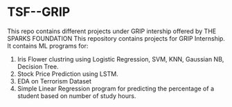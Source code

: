 # TSF--GRIP
This repo contains different projects under GRIP intership offered by THE SPARKS FOUNDATION
This repository contains projects for GRIP Internship.
It contains ML programs for:
1. Iris Flower clustring using Logistic Regression, SVM, KNN, Gaussian NB, Decision Tree.
2. Stock Price Prediction using LSTM.
3. EDA on Terrorism Dataset
4. Simple Linear Regression program for predicting the percentage of a student based on number of study hours.
